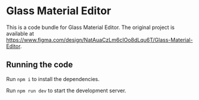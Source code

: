 
  # Glass Material Editor

  This is a code bundle for Glass Material Editor. The original project is available at https://www.figma.com/design/NatAuaCzLm6cIOo8dLqu6T/Glass-Material-Editor.

  ## Running the code

  Run `npm i` to install the dependencies.

  Run `npm run dev` to start the development server.
  